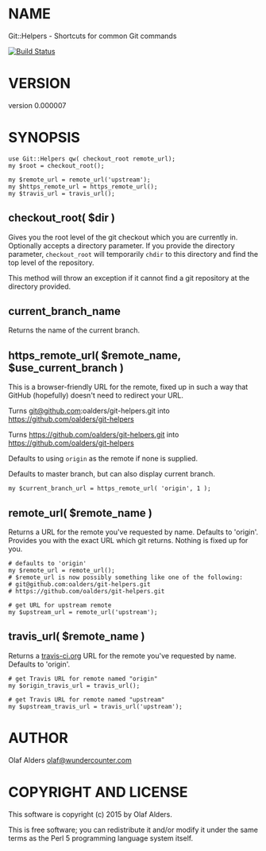 # NAME

Git::Helpers - Shortcuts for common Git commands

[![Build Status](https://travis-ci.org/oalders/git-helpers.png?branch=master)](https://travis-ci.org/oalders/git-helpers)

# VERSION

version 0.000007

# SYNOPSIS

    use Git::Helpers qw( checkout_root remote_url);
    my $root = checkout_root();

    my $remote_url = remote_url('upstream');
    my $https_remote_url = https_remote_url();
    my $travis_url = travis_url();

## checkout\_root( $dir )

Gives you the root level of the git checkout which you are currently in.
Optionally accepts a directory parameter.  If you provide the directory
parameter, `checkout_root` will temporarily `chdir` to this directory and
find the top level of the repository.

This method will throw an exception if it cannot find a git repository at the
directory provided.

## current\_branch\_name

Returns the name of the current branch.

## https\_remote\_url( $remote\_name, $use\_current\_branch )

This is a browser-friendly URL for the remote, fixed up in such a way that
GitHub (hopefully) doesn't need to redirect your URL.

Turns git@github.com:oalders/git-helpers.git into https://github.com/oalders/git-helpers

Turns https://github.com/oalders/git-helpers.git into https://github.com/oalders/git-helpers

Defaults to using `origin` as the remote if none is supplied.

Defaults to master branch, but can also display current branch.

    my $current_branch_url = https_remote_url( 'origin', 1 );

## remote\_url( $remote\_name )

Returns a URL for the remote you've requested by name.  Defaults to 'origin'.
Provides you with the exact URL which git returns. Nothing is fixed up for you.

    # defaults to 'origin'
    my $remote_url = remote_url();
    # $remote_url is now possibly something like one of the following:
    # git@github.com:oalders/git-helpers.git
    # https://github.com/oalders/git-helpers.git

    # get URL for upstream remote
    my $upstream_url = remote_url('upstream');

## travis\_url( $remote\_name )

Returns a [travis-ci.org](https://metacpan.org/pod/travis-ci.org) URL for the remote you've requested by name.
Defaults to 'origin'.

    # get Travis URL for remote named "origin"
    my $origin_travis_url = travis_url();

    # get Travis URL for remote named "upstream"
    my $upstream_travis_url = travis_url('upstream');

# AUTHOR

Olaf Alders <olaf@wundercounter.com>

# COPYRIGHT AND LICENSE

This software is copyright (c) 2015 by Olaf Alders.

This is free software; you can redistribute it and/or modify it under
the same terms as the Perl 5 programming language system itself.
